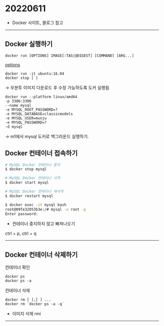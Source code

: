 # 20220611

 - Docker 사이트, 블로그 참고

 ---

## Docker 실행하기

`docker run [OPTIONS] IMAGE[:TAG|@DIGEST] [COMMAND] [ARG...]`

[options](https://www.notion.so/30d7a9d776c44d5c849fa6a7edc6c7d2)

```docker
docker run -it ubuntu:16.04 
docker stop [ ]
```

→ 우분투 이미지 다운로드 후 수정 가능하도록 도커 실행됨

```docker
docker run --platform linux/amd64 
-p 3306:3306 
--name mysql 
-e MYSQL_ROOT_PASSWORD=? 
-e MYSQL_DATABASE=classicmodels 
-e MYSQL_USER=munju 
-e MYSQL_PASSWORD=? 
-d mysql
```

→ m1에서 mysql 도커로 백그라운드 실행하기. 

## Docker 컨테이너 접속하기

```bash
# MySQL Docker 컨테이너 중지
$ docker stop mysql

# MySQL Docker 컨테이너 시작
$ docker start mysql

# MySQL Docker 컨테이너 재시작
$ docker restart mysql

$ docker exec -it mysql bash
root@09fe32053b3e:/# mysql -u root -p
Enter password:
```

* 컨테이너 중지하지 않고 빠져나오기

ctrl + p, ctrl  + q

---

## Docker 컨테이너 삭제하기

컨테이너 확인

```docker
docker ps
docker ps -a
```

컨테이너 삭제

```docker
docker rm [ ],[ ] ...
docker rm `docker ps -a -q`
```

* 이미지 삭제 rmi

---